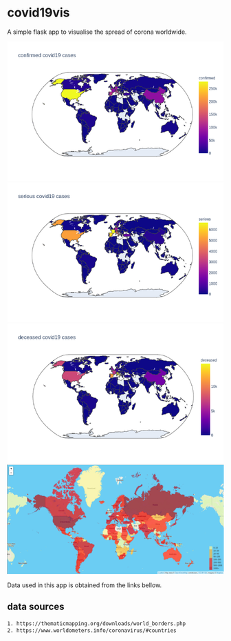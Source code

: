 # covid19vis
A simple flask app to visualise the spread of corona worldwide.


![alt](notebooks/samples/sample.png)
![alt](notebooks/samples/sample2.png)
![alt](notebooks/samples/sample3.png)
![alt](notebooks/samples/new_sample.png)

Data used in this app is obtained from the links bellow.
## data sources
	1. https://thematicmapping.org/downloads/world_borders.php
	2. https://www.worldometers.info/coronavirus/#countries
    

